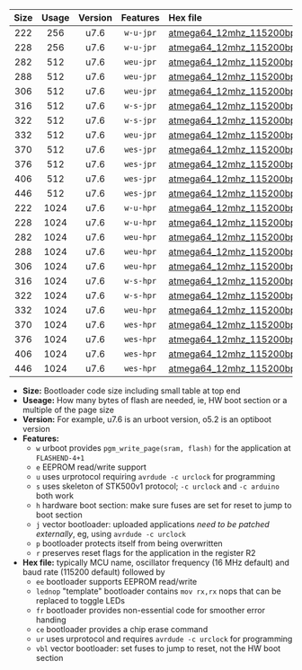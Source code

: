 |Size|Usage|Version|Features|Hex file|
|:-:|:-:|:-:|:-:|:--|
|222|256|u7.6|`w-u-jpr`|[atmega64_12mhz_115200bps_ur_vbl.hex](https://raw.githubusercontent.com/stefanrueger/urboot/main//atmega64_12mhz_115200bps_ur_vbl.hex)|
|228|256|u7.6|`w-u-jpr`|[atmega64_12mhz_115200bps_lednop_ur_vbl.hex](https://raw.githubusercontent.com/stefanrueger/urboot/main//atmega64_12mhz_115200bps_lednop_ur_vbl.hex)|
|282|512|u7.6|`weu-jpr`|[atmega64_12mhz_115200bps_ee_ur_vbl.hex](https://raw.githubusercontent.com/stefanrueger/urboot/main//atmega64_12mhz_115200bps_ee_ur_vbl.hex)|
|288|512|u7.6|`weu-jpr`|[atmega64_12mhz_115200bps_ee_lednop_ur_vbl.hex](https://raw.githubusercontent.com/stefanrueger/urboot/main//atmega64_12mhz_115200bps_ee_lednop_ur_vbl.hex)|
|306|512|u7.6|`weu-jpr`|[atmega64_12mhz_115200bps_ee_lednop_fr_ur_vbl.hex](https://raw.githubusercontent.com/stefanrueger/urboot/main//atmega64_12mhz_115200bps_ee_lednop_fr_ur_vbl.hex)|
|316|512|u7.6|`w-s-jpr`|[atmega64_12mhz_115200bps_vbl.hex](https://raw.githubusercontent.com/stefanrueger/urboot/main//atmega64_12mhz_115200bps_vbl.hex)|
|322|512|u7.6|`w-s-jpr`|[atmega64_12mhz_115200bps_lednop_vbl.hex](https://raw.githubusercontent.com/stefanrueger/urboot/main//atmega64_12mhz_115200bps_lednop_vbl.hex)|
|332|512|u7.6|`weu-jpr`|[atmega64_12mhz_115200bps_ee_lednop_fr_ce_ur_vbl.hex](https://raw.githubusercontent.com/stefanrueger/urboot/main//atmega64_12mhz_115200bps_ee_lednop_fr_ce_ur_vbl.hex)|
|370|512|u7.6|`wes-jpr`|[atmega64_12mhz_115200bps_ee_vbl.hex](https://raw.githubusercontent.com/stefanrueger/urboot/main//atmega64_12mhz_115200bps_ee_vbl.hex)|
|376|512|u7.6|`wes-jpr`|[atmega64_12mhz_115200bps_ee_lednop_vbl.hex](https://raw.githubusercontent.com/stefanrueger/urboot/main//atmega64_12mhz_115200bps_ee_lednop_vbl.hex)|
|406|512|u7.6|`wes-jpr`|[atmega64_12mhz_115200bps_ee_lednop_fr_vbl.hex](https://raw.githubusercontent.com/stefanrueger/urboot/main//atmega64_12mhz_115200bps_ee_lednop_fr_vbl.hex)|
|446|512|u7.6|`wes-jpr`|[atmega64_12mhz_115200bps_ee_lednop_fr_ce_vbl.hex](https://raw.githubusercontent.com/stefanrueger/urboot/main//atmega64_12mhz_115200bps_ee_lednop_fr_ce_vbl.hex)|
|222|1024|u7.6|`w-u-hpr`|[atmega64_12mhz_115200bps_ur.hex](https://raw.githubusercontent.com/stefanrueger/urboot/main//atmega64_12mhz_115200bps_ur.hex)|
|228|1024|u7.6|`w-u-hpr`|[atmega64_12mhz_115200bps_lednop_ur.hex](https://raw.githubusercontent.com/stefanrueger/urboot/main//atmega64_12mhz_115200bps_lednop_ur.hex)|
|282|1024|u7.6|`weu-hpr`|[atmega64_12mhz_115200bps_ee_ur.hex](https://raw.githubusercontent.com/stefanrueger/urboot/main//atmega64_12mhz_115200bps_ee_ur.hex)|
|288|1024|u7.6|`weu-hpr`|[atmega64_12mhz_115200bps_ee_lednop_ur.hex](https://raw.githubusercontent.com/stefanrueger/urboot/main//atmega64_12mhz_115200bps_ee_lednop_ur.hex)|
|306|1024|u7.6|`weu-hpr`|[atmega64_12mhz_115200bps_ee_lednop_fr_ur.hex](https://raw.githubusercontent.com/stefanrueger/urboot/main//atmega64_12mhz_115200bps_ee_lednop_fr_ur.hex)|
|316|1024|u7.6|`w-s-hpr`|[atmega64_12mhz_115200bps.hex](https://raw.githubusercontent.com/stefanrueger/urboot/main//atmega64_12mhz_115200bps.hex)|
|322|1024|u7.6|`w-s-hpr`|[atmega64_12mhz_115200bps_lednop.hex](https://raw.githubusercontent.com/stefanrueger/urboot/main//atmega64_12mhz_115200bps_lednop.hex)|
|332|1024|u7.6|`weu-hpr`|[atmega64_12mhz_115200bps_ee_lednop_fr_ce_ur.hex](https://raw.githubusercontent.com/stefanrueger/urboot/main//atmega64_12mhz_115200bps_ee_lednop_fr_ce_ur.hex)|
|370|1024|u7.6|`wes-hpr`|[atmega64_12mhz_115200bps_ee.hex](https://raw.githubusercontent.com/stefanrueger/urboot/main//atmega64_12mhz_115200bps_ee.hex)|
|376|1024|u7.6|`wes-hpr`|[atmega64_12mhz_115200bps_ee_lednop.hex](https://raw.githubusercontent.com/stefanrueger/urboot/main//atmega64_12mhz_115200bps_ee_lednop.hex)|
|406|1024|u7.6|`wes-hpr`|[atmega64_12mhz_115200bps_ee_lednop_fr.hex](https://raw.githubusercontent.com/stefanrueger/urboot/main//atmega64_12mhz_115200bps_ee_lednop_fr.hex)|
|446|1024|u7.6|`wes-hpr`|[atmega64_12mhz_115200bps_ee_lednop_fr_ce.hex](https://raw.githubusercontent.com/stefanrueger/urboot/main//atmega64_12mhz_115200bps_ee_lednop_fr_ce.hex)|

- **Size:** Bootloader code size including small table at top end
- **Useage:** How many bytes of flash are needed, ie, HW boot section or a multiple of the page size
- **Version:** For example, u7.6 is an urboot version, o5.2 is an optiboot version
- **Features:**
  + `w` urboot provides `pgm_write_page(sram, flash)` for the application at `FLASHEND-4+1`
  + `e` EEPROM read/write support
  + `u` uses urprotocol requiring `avrdude -c urclock` for programming
  + `s` uses skeleton of STK500v1 protocol; `-c urclock` and `-c arduino` both work
  + `h` hardware boot section: make sure fuses are set for reset to jump to boot section
  + `j` vector bootloader: uploaded applications *need to be patched externally*, eg, using `avrdude -c urclock`
  + `p` bootloader protects itself from being overwritten
  + `r` preserves reset flags for the application in the register R2
- **Hex file:** typically MCU name, oscillator frequency (16 MHz default) and baud rate (115200 default) followed by
  + `ee` bootloader supports EEPROM read/write
  + `lednop` "template" bootloader contains `mov rx,rx` nops that can be replaced to toggle LEDs
  + `fr` bootloader provides non-essential code for smoother error handing
  + `ce` bootloader provides a chip erase command
  + `ur` uses urprotocol and requires `avrdude -c urclock` for programming
  + `vbl` vector bootloader: set fuses to jump to reset, not the HW boot section
